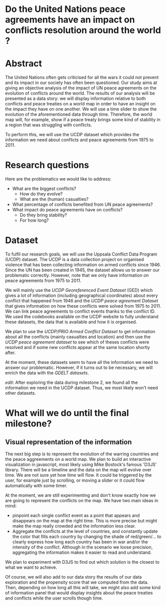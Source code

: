 # Do the United Nations peace agreements have an impact on conflicts resolution around the world ?

# Abstract
The United Nations often gets criticised for all the wars it could not prevent and its impact in our society has often been questioned. Our study aims at giving an objective analysis of the impact of UN peace agreements on the evolution of conflicts around the world. The results of our analysis will be presented as a data story: we will display information relative to both conflicts and peace treaties on a world map in order to have an insight on the impact they have on one another. We will use a time slider to show the evolution of the aforementioned data through time. Therefore, the world map will, for example, show if a peace treaty brings some kind of stability in a region that was struggling with conflicts.

To perform this, we will use the UCDP dataset which provides the information we need about conflicts and peace agreements from 1975 to 2011. 


# Research questions
Here are the problematics we would like to address:

- What are the biggest conflicts?
  - How do they evolve? 
  - What are the (human) casualties? 
- What percentage of conflicts benefited from UN peace agreements?
- What impact do peace agreements have on conflicts? 
  - Do they bring stability? 
  - For how long?

# Dataset
To fulfil our research goals, we will use the Uppsala Conflict Data Program (UCDP) dataset. The UCDP is a data collection project on organised violence that has been collecting information on armed conflicts since 1946. Since the UN has been created in 1945, the dataset allows us to answer our problematic correctly. However, note that we only have information on peace agreements from 1975 to 2011.

We will mainly use the *UCDP Georeferenced Event Dataset* (GED) which gives a lot of information (including geographical coordinates) about every conflict that happened from 1946 and the *UCDP peace agreement Dataset* that gives information on how these conflicts were solved from 1975 to 2011. We can link peace agreements to conflict events thanks to the conflict ID. We used the codebooks available on the UCDP website to fully understand these datasets, the data that is available and how it is organised. 

We plan to use the *UCDP/PRIO Armed Conflict Dataset* to get information about all the conflicts (mainly casualties and location) and then use the *UCDP peace agreement dataset* to see which of theses conflicts were resolved and if some new conflicts appear at the same location shortly after.

At the moment, these datasets seem to have all the information we need to answer our problematic. However, if it turns out to be necessary, we will enrich the data with the *GDELT datasets*.

*edit*: After exploring the data during milestone 2, we found all the information we need in the UCDP dataset. Thus, we most likely won't need other datasets.


# What will we do until the final milestone?

## Visual representation of the information

The next big step is to represent the evolution of the warring countries and the peace aggreements on a world map. We plan to build an interactive visualization in javascript, most likely using Mike Bostock's famous 'D3JS' library. There will be a timeline and the data on the map will evolve over time. We are not sure yet how time will flow. It could be triggered by the user, for example just by scrolling, or moving a slider or it could flow automatically with some timer.

At the moment, we are still experimenting and don't know exactly how we are going to represent the conflicts on the map. We have two main ideas in mind:
- pinpoint each single conflict event as a point that appears and disappears on the map at the right time. This is more precise but might make the map really crowded and the information less clear.
- Aggregate the conflicts at the level of countries, and constantly update the color that fills each country by changing the shade of red/green/... to clearly express how long each country has been in war and/or the intensity of the conflict. Although in the scenario we loose precision, aggregating the information makes it easier to read and understand.

We plan to experiment with D3JS to find out which solution is the closest to what we want to achieve.

Of course, we will also add to our data story the results of our data exploration and the propensity score that we computed from the data. Then, depending on how long all this will take, we might also add some kind of information panel that would display insights about the peace treaties and conflicts while the user scrolls though time.
